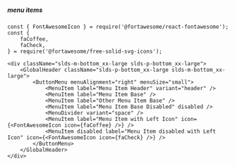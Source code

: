 ##### menu items

    const { FontAwesomeIcon } = require('@fortawesome/react-fontawesome');
    const {
        faCoffee,
        faCheck,
    } = require('@fortawesome/free-solid-svg-icons');

    <div className="slds-m-bottom_xx-large slds-p-bottom_xx-large">
        <GlobalHeader className="slds-p-bottom_xx-large slds-m-bottom_xx-large">
            <ButtonMenu menuAlignment="right" menuSize="small">
                <MenuItem label="Menu Item Header" variant="header" />
                <MenuItem label="Menu Item Base" />
                <MenuItem label="Other Menu Item Base" />
                <MenuItem label="Menu Item Base Disabled" disabled />
                <MenuDivider variant="space" />
                <MenuItem label="Menu Item with Left Icon" icon={<FontAwesomeIcon icon={faCoffee} />} />
                <MenuItem disabled label="Menu Item disabled with Left Icon" icon={<FontAwesomeIcon icon={faCheck} />} />
            </ButtonMenu>
        </GlobalHeader>
    </div>
